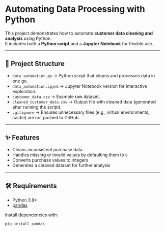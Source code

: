 # Automating Data Processing with Python

This project demonstrates how to automate **customer data cleaning and analysis** using Python.  
It includes both a **Python script** and a **Jupyter Notebook** for flexible use.

---

## 📂 Project Structure
- `data_automation.py` → Python script that cleans and processes data in one go.  
- `data_automation.ipynb` → Jupyter Notebook version for interactive exploration.  
- `customer_data.csv` → Example raw dataset.  
- `cleaned_customer_data.csv` → Output file with cleaned data (generated after running the script).  
- `.gitignore` → Ensures unnecessary files (e.g., virtual environments, cache) are not pushed to GitHub.  

---

## ✨ Features
- Cleans inconsistent purchase data  
- Handles missing or invalid values by defaulting them to `0`  
- Converts purchase values to integers  
- Generates a cleaned dataset for further analysis  

---

## 🛠️ Requirements
- Python 3.8+  
- [pandas](https://pandas.pydata.org/)  

Install dependencies with:
```bash
pip install pandas
